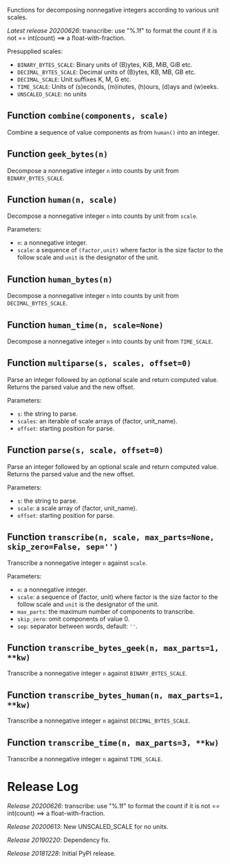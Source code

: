 Functions for decomposing nonnegative integers according to various unit scales.

*Latest release 20200626*:
transcribe: use "%.1f" to format the count if it is not == int(count) ==> a float-with-fraction.

Presupplied scales:
* `BINARY_BYTES_SCALE`: Binary units of (B)ytes, KiB, MiB, GiB etc.
* `DECIMAL_BYTES_SCALE`: Decimal units of (B)ytes, KB, MB, GB etc.
* `DECIMAL_SCALE`: Unit suffixes K, M, G etc.
* `TIME_SCALE`: Units of (s)econds, (m)inutes, (h)ours, (d)ays and (w)eeks.
* `UNSCALED_SCALE`: no units

## Function `combine(components, scale)`

Combine a sequence of value components as from `human()` into an integer.

## Function `geek_bytes(n)`

Decompose a nonnegative integer `n` into counts by unit
from `BINARY_BYTES_SCALE`.

## Function `human(n, scale)`

Decompose a nonnegative integer `n` into counts by unit from `scale`.

Parameters:
* `n`: a nonnegative integer.
* `scale`: a sequence of `(factor,unit)` where factor is the
  size factor to the follow scale and `unit` is the designator
  of the unit.

## Function `human_bytes(n)`

Decompose a nonnegative integer `n` into counts by unit
from `DECIMAL_BYTES_SCALE`.

## Function `human_time(n, scale=None)`

Decompose a nonnegative integer `n` into counts by unit
from `TIME_SCALE`.

## Function `multiparse(s, scales, offset=0)`

Parse an integer followed by an optional scale and return computed value.
Returns the parsed value and the new offset.

Parameters:
* `s`: the string to parse.
* `scales`: an iterable of scale arrays of (factor, unit_name).
* `offset`: starting position for parse.

## Function `parse(s, scale, offset=0)`

Parse an integer followed by an optional scale and return computed value.
Returns the parsed value and the new offset.

Parameters:
* `s`: the string to parse.
* `scale`: a scale array of (factor, unit_name).
* `offset`: starting position for parse.

## Function `transcribe(n, scale, max_parts=None, skip_zero=False, sep='')`

Transcribe a nonnegative integer `n` against `scale`.

Parameters:
* `n`: a nonnegative integer.
* `scale`: a sequence of (factor, unit) where factor is the
  size factor to the follow scale and `unit` is the designator
  of the unit.
* `max_parts`: the maximum number of components to transcribe.
* `skip_zero`: omit components of value 0.
* `sep`: separator between words, default: `''`.

## Function `transcribe_bytes_geek(n, max_parts=1, **kw)`

Transcribe a nonnegative integer `n` against `BINARY_BYTES_SCALE`.

## Function `transcribe_bytes_human(n, max_parts=1, **kw)`

Transcribe a nonnegative integer `n` against `DECIMAL_BYTES_SCALE`.

## Function `transcribe_time(n, max_parts=3, **kw)`

Transcribe a nonnegative integer `n` against `TIME_SCALE`.

# Release Log



*Release 20200626*:
transcribe: use "%.1f" to format the count if it is not == int(count) ==> a float-with-fraction.

*Release 20200613*:
New UNSCALED_SCALE for no units.

*Release 20190220*:
Dependency fix.

*Release 20181228*:
Initial PyPI release.
